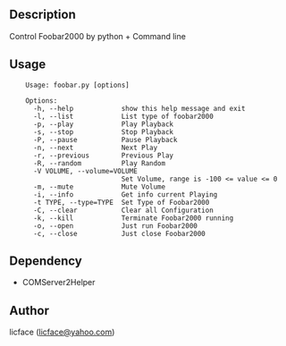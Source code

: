 Description
----------------------
Control Foobar2000 by python + Command line

Usage
-----------
		Usage: foobar.py [options]

		Options:
		  -h, --help            show this help message and exit
		  -l, --list            List type of foobar2000
		  -p, --play            Play Playback
		  -s, --stop            Stop Playback
		  -P, --pause           Pause Playback
		  -n, --next            Next Play
		  -r, --previous        Previous Play
		  -R, --random          Play Random
		  -V VOLUME, --volume=VOLUME
		                        Set Volume, range is -100 <= value <= 0
		  -m, --mute            Mute Volume
		  -i, --info            Get info current Playing
		  -t TYPE, --type=TYPE  Set Type of Foobar2000
		  -C, --clear           Clear all Configuration
		  -k, --kill            Terminate Foobar2000 running
		  -o, --open            Just run Foobar2000
		  -c, --close           Just close Foobar2000

Dependency
------------------
+ COMServer2Helper

Author
-----------
licface (licface@yahoo.com)